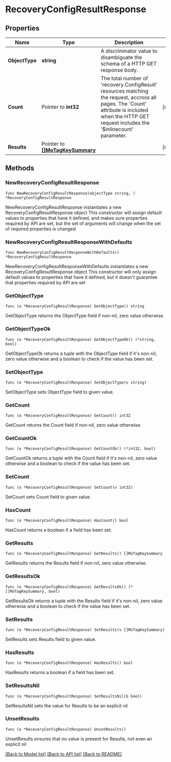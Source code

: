 # RecoveryConfigResultResponse

## Properties

Name | Type | Description | Notes
------------ | ------------- | ------------- | -------------
**ObjectType** | **string** | A discriminator value to disambiguate the schema of a HTTP GET response body. | 
**Count** | Pointer to **int32** | The total number of &#39;recovery.ConfigResult&#39; resources matching the request, accross all pages. The &#39;Count&#39; attribute is included when the HTTP GET request includes the &#39;$inlinecount&#39; parameter. | [optional] 
**Results** | Pointer to [**[]MoTagKeySummary**](mo.TagKeySummary.md) |  | [optional] 

## Methods

### NewRecoveryConfigResultResponse

`func NewRecoveryConfigResultResponse(objectType string, ) *RecoveryConfigResultResponse`

NewRecoveryConfigResultResponse instantiates a new RecoveryConfigResultResponse object
This constructor will assign default values to properties that have it defined,
and makes sure properties required by API are set, but the set of arguments
will change when the set of required properties is changed

### NewRecoveryConfigResultResponseWithDefaults

`func NewRecoveryConfigResultResponseWithDefaults() *RecoveryConfigResultResponse`

NewRecoveryConfigResultResponseWithDefaults instantiates a new RecoveryConfigResultResponse object
This constructor will only assign default values to properties that have it defined,
but it doesn't guarantee that properties required by API are set

### GetObjectType

`func (o *RecoveryConfigResultResponse) GetObjectType() string`

GetObjectType returns the ObjectType field if non-nil, zero value otherwise.

### GetObjectTypeOk

`func (o *RecoveryConfigResultResponse) GetObjectTypeOk() (*string, bool)`

GetObjectTypeOk returns a tuple with the ObjectType field if it's non-nil, zero value otherwise
and a boolean to check if the value has been set.

### SetObjectType

`func (o *RecoveryConfigResultResponse) SetObjectType(v string)`

SetObjectType sets ObjectType field to given value.


### GetCount

`func (o *RecoveryConfigResultResponse) GetCount() int32`

GetCount returns the Count field if non-nil, zero value otherwise.

### GetCountOk

`func (o *RecoveryConfigResultResponse) GetCountOk() (*int32, bool)`

GetCountOk returns a tuple with the Count field if it's non-nil, zero value otherwise
and a boolean to check if the value has been set.

### SetCount

`func (o *RecoveryConfigResultResponse) SetCount(v int32)`

SetCount sets Count field to given value.

### HasCount

`func (o *RecoveryConfigResultResponse) HasCount() bool`

HasCount returns a boolean if a field has been set.

### GetResults

`func (o *RecoveryConfigResultResponse) GetResults() []MoTagKeySummary`

GetResults returns the Results field if non-nil, zero value otherwise.

### GetResultsOk

`func (o *RecoveryConfigResultResponse) GetResultsOk() (*[]MoTagKeySummary, bool)`

GetResultsOk returns a tuple with the Results field if it's non-nil, zero value otherwise
and a boolean to check if the value has been set.

### SetResults

`func (o *RecoveryConfigResultResponse) SetResults(v []MoTagKeySummary)`

SetResults sets Results field to given value.

### HasResults

`func (o *RecoveryConfigResultResponse) HasResults() bool`

HasResults returns a boolean if a field has been set.

### SetResultsNil

`func (o *RecoveryConfigResultResponse) SetResultsNil(b bool)`

 SetResultsNil sets the value for Results to be an explicit nil

### UnsetResults
`func (o *RecoveryConfigResultResponse) UnsetResults()`

UnsetResults ensures that no value is present for Results, not even an explicit nil

[[Back to Model list]](../README.md#documentation-for-models) [[Back to API list]](../README.md#documentation-for-api-endpoints) [[Back to README]](../README.md)


